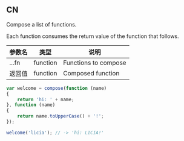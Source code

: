 ## CN

Compose a list of functions.

Each function consumes the return value of the function that follows.

|参数名|类型|说明|
|-----|----|---|
|...fn |function|Functions to compose|
|返回值|function|Composed function   |

```javascript
var welcome = compose(function (name) 
{
    return 'hi: ' + name;
}, function (name) 
{
    return name.toUpperCase() + '!';
});

welcome('licia'); // -> 'hi: LICIA!'
```